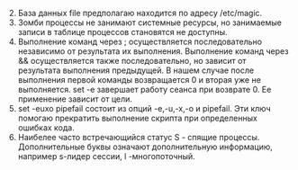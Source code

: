
2. База данных file предполагаю находится по адресу /etc/magic.  
4. Зомби процессы не занимают системные ресурсы, но занимаемые записи в таблице процессов становятся не доступны.  
7. Выполнение команд через ; осуществляется последовательно независимо от результата их выполнения. Выполнение команд через && осуществляется также последовательно, но зависит от результата выполнения предыдущей. В нашем случае после выполнения первой команды возвращается 0 и вторая уже не выполняется. set -e завершает работу сеанса при возврате 0. Ее применение зависит от цели.  
8. set -euxo pipefail состоит из опций -e,-u,-x,-o и pipefail. Эти ключ помогаю прекратить выполнение скрипта при определенных ошибках кода.  
9. Наибелее часто встречающийся статус S - спящие процессы. Дополнительные буквы означают дополнительную информацию, например s-лидер сессии, l -многопоточный.
